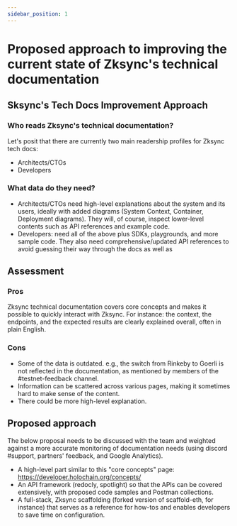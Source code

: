 ```yaml
---
sidebar_position: 1
---
```


# Proposed approach to improving the current state of Zksync's technical documentation

## Sksync's Tech Docs Improvement Approach

### Who reads Zksync's technical documentation?
Let's posit that there are currently two main readership profiles for Zksync tech docs:
- Architects/CTOs
- Developers

###  What data do they need?  
- Architects/CTOs need high-level explanations about the system and its users,  ideally with added diagrams (System Context,  Container, Deployment diagrams). They will, of course, inspect lower-level contents such as API references and example code. 
- Developers: need all of the above plus SDKs, playgrounds, and more sample code. They also need comprehensive/updated API references to avoid guessing their way through the docs as well as 

## Assessment

### Pros

Zksync technical documentation covers core concepts and makes it possible to quickly interact with Zksync.
For instance: the context, the endpoints, and the expected results are clearly explained overall, often in plain English.
 
### Cons

- Some of the data is outdated. e.g., the switch from Rinkeby to Goerli is not reflected in the documentation, as mentioned by members of the #testnet-feedback channel.
- Information can be scattered across various pages, making it sometimes hard to make sense of the content.
- There could be more high-level explanation.

## Proposed approach
The below proposal needs to be discussed with the team and weighted against a more accurate monitoring of documentation needs (using discord #support, partners' feedback, and Google Analytics).

- A high-level part similar to this "core concepts" page: https://developer.holochain.org/concepts/
- An API framework (redocly, spotlight) so that the APIs can be covered extensively, with proposed code samples and Postman collections.
- A full-stack, Zksync scaffolding (forked version of scaffold-eth, for instance) that serves as a reference for how-tos and enables developers to save time on configuration.
